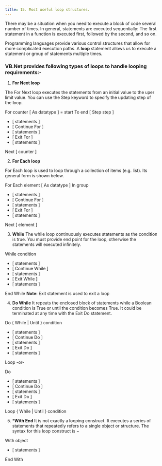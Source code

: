 ```yaml
---
title: 15. Most useful loop structures.
---
```

There may be a situation when you need to execute a block of code several number of times. In general, statements are executed sequentially: The first statement in a function is executed first, followed by the second, and so on.

Programming languages provide various control structures that allow for more complicated execution paths.
A **loop** statement allows us to execute a statement or group of statements multiple times.

### VB.Net provides following types of loops to handle looping requirements:-

1.  **For Next loop**

The For Next loop executes the statements from an initial value to the uper limit value. You can use the Step keyword to specify the updating step of the loop.

For counter [ As datatype ] = start To end [ Step step ]
   - [ statements ]
   - [ Continue For ]
   - [ statements ]
   - [ Exit For ]
   - [ statements ]
   
Next [ counter ]

2. **For Each loop**

For Each loop is used to loop through a collection of items (e.g. list). Its general form is shown below.

For Each element [ As datatype ] In group
   - [ statements ]
   - [ Continue For ]
   - [ statements ]
   - [ Exit For ]
   - [ statements ]
   
Next [ element ]

3. **While**
The while loop continuously executes statements as the condition is true. You must provide end point for the loop, otherwise the statements will executed infinitely.

While condition
   - [ statements ]
   - [ Continue While ]
   - [ statements ]
   - [ Exit While ]
   - [ statements ]
   
End While
**Note**: Exit statement is used to exit a loop

4. **Do While**
It repeats the enclosed block of statements while a Boolean condition is True or until the condition becomes True. It could be terminated at any time with the Exit Do statement.

Do { While | Until } condition
   - [ statements ]
   - [ Continue Do ]
   - [ statements ]
   - [ Exit Do ]
   - [ statements ]
   
Loop
-or-

Do

   - [ statements ]
   - [ Continue Do ]
   - [ statements ]
   - [ Exit Do ]
   - [ statements ]
   
Loop { While | Until } condition

5. ***With End**
It is not exactly a looping construct. It executes a series of statements that repeatedly refers to a single object or structure.
The syntax for this loop construct is −

With object
   - [ statements ]
   
End With
